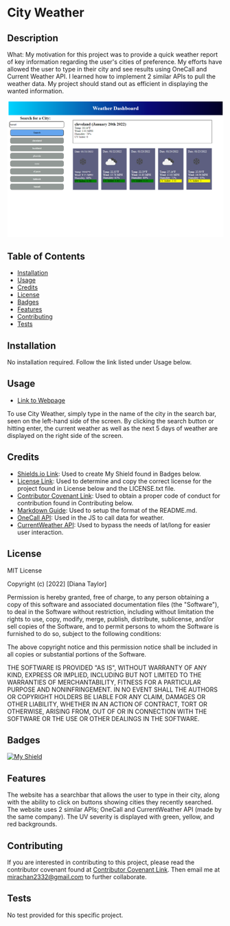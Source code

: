 # City Weather

## Description

What: My motivation for this project was to provide a quick weather report of key information regarding the user's cities of preference. My efforts have allowed the user to type in their city and see results using OneCall and Current Weather API. I learned how to implement 2 similar APIs to pull the weather data. My project should stand out as efficient in displaying the wanted information.

![City Weather](./assets/images/screenshot.PNG "Screenshot")

## Table of Contents

* [Installation](#installation)
* [Usage](#usage)
* [Credits](#credits)
* [License](#license)
* [Badges](#badges)
* [Features](#features)
* [Contributing](#contributing)
* [Tests](#tests)

## Installation

No installation required. Follow the link listed under Usage below.

## Usage

* [Link to Webpage](https://2332fun.github.io/CityWeather/)

To use City Weather, simply type in the name of the city in the search bar, seen on the left-hand side of the screen. By clicking the search button or hitting enter, the current weather as well as the next 5 days of weather are displayed on the right side of the screen.

## Credits

* [Shields.io Link](https://shields.io/): Used to create My Shield found in Badges below.
* [License Link](https://choosealicense.com/licenses/mit/): Used to determine and copy the correct license for the project found in License below and the LICENSE.txt file.
* [Contributor Covenant Link](https://www.contributor-covenant.org/version/2/1/code_of_conduct/code_of_conduct.md): Used to obtain a proper code of conduct for contribution found in Contributing below.
* [Markdown Guide](https://www.markdownguide.org/basic-syntax/): Used to setup the format of the README.md.
* [OneCall API](https://openweathermap.org/api/one-call-api): Used in the JS to call data for weather.
* [CurrentWeather API](https://openweathermap.org/current): Used to bypass the needs of lat/long for easier user interaction.

## License

MIT License

Copyright (c) [2022] [Diana Taylor]

Permission is hereby granted, free of charge, to any person obtaining a copy
of this software and associated documentation files (the "Software"), to deal
in the Software without restriction, including without limitation the rights
to use, copy, modify, merge, publish, distribute, sublicense, and/or sell
copies of the Software, and to permit persons to whom the Software is
furnished to do so, subject to the following conditions:

The above copyright notice and this permission notice shall be included in all
copies or substantial portions of the Software.

THE SOFTWARE IS PROVIDED "AS IS", WITHOUT WARRANTY OF ANY KIND, EXPRESS OR
IMPLIED, INCLUDING BUT NOT LIMITED TO THE WARRANTIES OF MERCHANTABILITY,
FITNESS FOR A PARTICULAR PURPOSE AND NONINFRINGEMENT. IN NO EVENT SHALL THE
AUTHORS OR COPYRIGHT HOLDERS BE LIABLE FOR ANY CLAIM, DAMAGES OR OTHER
LIABILITY, WHETHER IN AN ACTION OF CONTRACT, TORT OR OTHERWISE, ARISING FROM,
OUT OF OR IN CONNECTION WITH THE SOFTWARE OR THE USE OR OTHER DEALINGS IN THE
SOFTWARE.

## Badges

[![My Shield](https://img.shields.io/badge/2332fun-2332fun%20contributed%20to%20this%20project.-blueviolet)](https://github.com/2332fun)


## Features

The website has a searchbar that allows the user to type in their city, along with the ability to click on buttons showing cities they recently searched. The website uses 2 similar APIs; OneCall and CurrentWeather API (made by the same company). The UV severity is displayed with green, yellow, and red backgrounds.

## Contributing

If you are interested in contributing to this project, please read the contributor covenant found at [Contributor Covenant Link](https://www.contributor-covenant.org/version/2/1/code_of_conduct/code_of_conduct.md). Then email me at <mirachan2332@gmail.com> to further collaborate.

## Tests

No test provided for this specific project.


